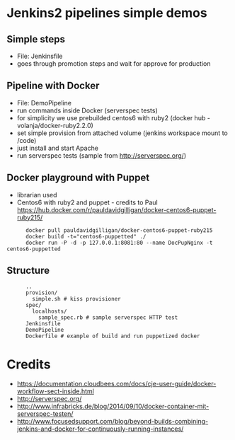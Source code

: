 # Jenkins2 pipelines simple demos

## Simple steps
* File: Jenkinsfile
 * goes through promotion steps and wait for approve for production

## Pipeline with Docker
* File: DemoPipeline
 * run commands inside Docker (serverspec tests)
 * for simplicity we use prebuilded centos6 with ruby2 (docker hub - volanja/docker-ruby2.2.0)
* set simple provision from attached volume (jenkins workspace mount to /code)
 * just install and start Apache
* run serverspec tests (sample from http://serverspec.org/)

## Docker playground with Puppet
* librarian used
* Centos6 with ruby2 and puppet - credits to Paul https://hub.docker.com/r/pauldavidgilligan/docker-centos6-puppet-ruby215/

```
      docker pull pauldavidgilligan/docker-centos6-puppet-ruby215
      docker build -t="centos6-puppetted" ./
      docker run -P -d -p 127.0.0.1:8081:80 --name DocPupNginx -t centos6-puppetted
```

## Structure

```
      ..
      provision/
        simple.sh # kiss provisioner
      spec/
        localhosts/
          sample_spec.rb # sample serverspec HTTP test
      Jenkinsfile
      DemoPipeline
      Dockerfile # example of build and run puppetized docker
```

# Credits
* https://documentation.cloudbees.com/docs/cje-user-guide/docker-workflow-sect-inside.html
* http://serverspec.org/
* http://www.infrabricks.de/blog/2014/09/10/docker-container-mit-serverspec-testen/
* http://www.focusedsupport.com/blog/beyond-builds-combining-jenkins-and-docker-for-continuously-running-instances/
